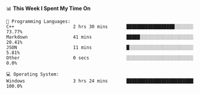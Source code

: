 
<!--START_SECTION:waka-->
📊 **This Week I Spent My Time On** 

```text
💬 Programming Languages: 
C++                      2 hrs 30 mins       ██████████████████░░░░░░░   73.77% 
Markdown                 41 mins             █████░░░░░░░░░░░░░░░░░░░░   20.41% 
JSON                     11 mins             █░░░░░░░░░░░░░░░░░░░░░░░░   5.81% 
Other                    0 secs              ░░░░░░░░░░░░░░░░░░░░░░░░░   0.0%

💻 Operating System: 
Windows                  3 hrs 24 mins       █████████████████████████   100.0%

```


<!--END_SECTION:waka-->
